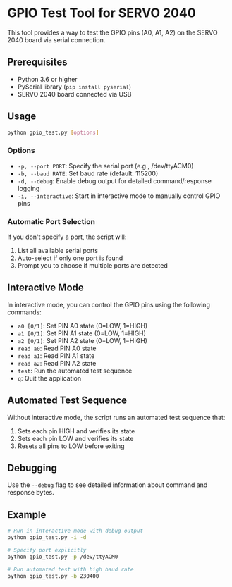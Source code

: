 # GPIO Test Tool for SERVO 2040

This tool provides a way to test the GPIO pins (A0, A1, A2) on the SERVO 2040 board via serial connection.

## Prerequisites

- Python 3.6 or higher
- PySerial library (`pip install pyserial`)
- SERVO 2040 board connected via USB

## Usage

```bash
python gpio_test.py [options]
```

### Options

- `-p, --port PORT`: Specify the serial port (e.g., /dev/ttyACM0)
- `-b, --baud RATE`: Set baud rate (default: 115200)
- `-d, --debug`: Enable debug output for detailed command/response logging
- `-i, --interactive`: Start in interactive mode to manually control GPIO pins

### Automatic Port Selection

If you don't specify a port, the script will:
1. List all available serial ports
2. Auto-select if only one port is found
3. Prompt you to choose if multiple ports are detected

## Interactive Mode

In interactive mode, you can control the GPIO pins using the following commands:

- `a0 [0/1]`: Set PIN A0 state (0=LOW, 1=HIGH)
- `a1 [0/1]`: Set PIN A1 state (0=LOW, 1=HIGH)
- `a2 [0/1]`: Set PIN A2 state (0=LOW, 1=HIGH)
- `read a0`: Read PIN A0 state
- `read a1`: Read PIN A1 state
- `read a2`: Read PIN A2 state
- `test`: Run the automated test sequence
- `q`: Quit the application

## Automated Test Sequence

Without interactive mode, the script runs an automated test sequence that:
1. Sets each pin HIGH and verifies its state
2. Sets each pin LOW and verifies its state
3. Resets all pins to LOW before exiting

## Debugging

Use the `--debug` flag to see detailed information about command and response bytes.

## Example

```bash
# Run in interactive mode with debug output
python gpio_test.py -i -d

# Specify port explicitly
python gpio_test.py -p /dev/ttyACM0

# Run automated test with high baud rate
python gpio_test.py -b 230400
``` 